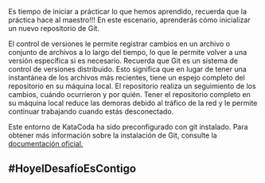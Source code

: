 Es tiempo de iniciar a prácticar lo que hemos aprendido, recuerda que la práctica hace al maestro!!!
En este escenario, aprenderás cómo inicializar un nuevo repositorio de Git.

El control de versiones le permite registrar cambios en un archivo o conjunto de archivos a lo largo del tiempo, lo que le permite volver a una versión específica si es necesario. Recuerda que Git es un sistema de control de versiones distribuido. Esto significa que en lugar de tener una instantánea de los archivos más recientes, tiene un espejo completo del repositorio en su máquina local. El repositorio realiza un seguimiento de los cambios, cuándo ocurrieron y por quién. Tener el repositorio completo en su máquina local reduce las demoras debido al tráfico de la red y le permite continuar trabajando cuando estás desconectado.

Este entorno de KataCoda ha sido preconfigurado con git instalado. Para obtener más información sobre la instalación de Git, consulte la [documentación oficial.](https://git-scm.com/book/es/v2)

## #HoyelDesafíoEsContigo